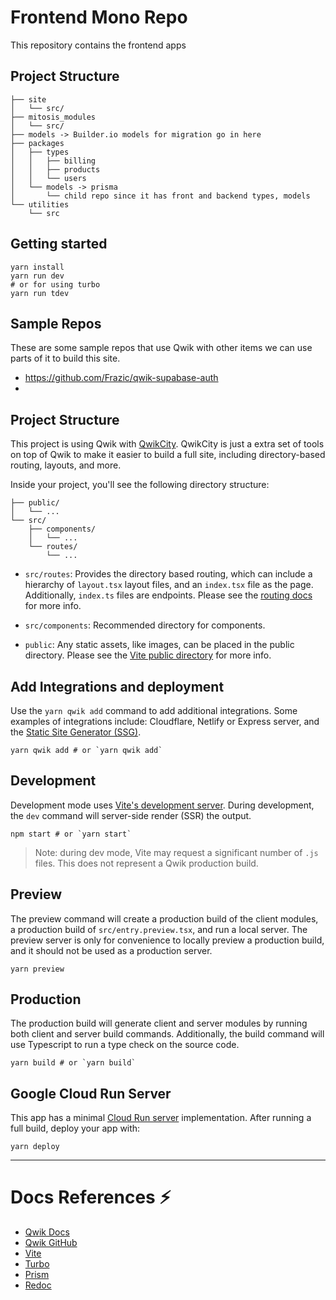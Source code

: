 # Frontend Mono Repo

This repository contains the frontend apps 

## Project Structure

```
├── site
│	└── src/
├── mitosis_modules
│	└── src/
├── models -> Builder.io models for migration go in here 
├── packages
│	├── types
│	│	├── billing
│	│	├── products
│	│	└── users
│	└── models -> prisma
│		└── child repo since it has front and backend types, models
└── utilities
	└── src
```


## Getting started

```
yarn install 
yarn run dev 
# or for using turbo
yarn run tdev
```

## Sample Repos 
These are some sample repos that use Qwik with other items we can use parts of it to build this site.
- https://github.com/Frazic/qwik-supabase-auth
- 


## Project Structure

This project is using Qwik with [QwikCity](https://qwik.builder.io/qwikcity/overview/). QwikCity is just a extra set of tools on top of Qwik to make it easier to build a full site, including directory-based routing, layouts, and more.

Inside your project, you'll see the following directory structure:

```
├── public/
│   └── ...
└── src/
    ├── components/
    │   └── ...
    └── routes/
        └── ...
```

- `src/routes`: Provides the directory based routing, which can include a hierarchy of `layout.tsx` layout files, and an `index.tsx` file as the page. Additionally, `index.ts` files are endpoints. Please see the [routing docs](https://qwik.builder.io/qwikcity/routing/overview/) for more info.

- `src/components`: Recommended directory for components.

- `public`: Any static assets, like images, can be placed in the public directory. Please see the [Vite public directory](https://vitejs.dev/guide/assets.html#the-public-directory) for more info.



## Add Integrations and deployment

Use the `yarn qwik add` command to add additional integrations. Some examples of integrations include: Cloudflare, Netlify or Express server, and the [Static Site Generator (SSG)](https://qwik.builder.io/qwikcity/guides/static-site-generation/).

```shell
yarn qwik add # or `yarn qwik add`
```

## Development

Development mode uses [Vite's development server](https://vitejs.dev/). During development, the `dev` command will server-side render (SSR) the output.

```shell
npm start # or `yarn start`
```

> Note: during dev mode, Vite may request a significant number of `.js` files. This does not represent a Qwik production build.

## Preview

The preview command will create a production build of the client modules, a production build of `src/entry.preview.tsx`, and run a local server. The preview server is only for convenience to locally preview a production build, and it should not be used as a production server.

```shell
yarn preview
```

## Production

The production build will generate client and server modules by running both client and server build commands. Additionally, the build command will use Typescript to run a type check on the source code.

```shell
yarn build # or `yarn build`
```



## Google Cloud Run Server

This app has a minimal [Cloud Run server](https://cloud.google.com/run) implementation. After running a full build, deploy your app with:

```
yarn deploy
```


----

# Docs References ⚡️

- [Qwik Docs](https://qwik.builder.io/)
- [Qwik GitHub](https://github.com/BuilderIO/qwik)
- [Vite](https://vitejs.dev/)
- [Turbo](https://turbo.build/)
- [Prism](https://prismjs.com/)
- [Redoc](https://github.com/Redocly/redoc)
